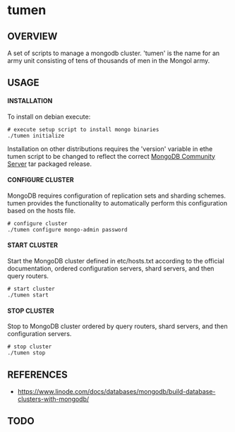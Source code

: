 # tumen
## OVERVIEW
A set of scripts to manage a mongodb cluster. 'tumen' is the name for an army unit consisting of tens of thousands of men in the Mongol army.

## USAGE
#### INSTALLATION
To install on debian execute:

    # execute setup script to install mongo binaries
    ./tumen initialize

Installation on other distributions requires the 'version' variable in ethe tumen script to be changed to reflect the correct [MongoDB Community Server](https://www.mongodb.com/try/download/community) tar packaged release.
#### CONFIGURE CLUSTER
MongoDB requires configuration of replication sets and sharding schemes. tumen provides the functionality to automatically perform this configuration based on the hosts file.

    # configure cluster
    ./tumen configure mongo-admin password
#### START CLUSTER
Start the MongoDB cluster defined in etc/hosts.txt according to the official documentation, ordered configuration servers, shard servers, and then query routers.

    # start cluster
    ./tumen start
#### STOP CLUSTER
Stop to MongoDB cluster ordered by query routers, shard servers, and then configuration servers.

    # stop cluster
    ./tumen stop

## REFERENCES
- https://www.linode.com/docs/databases/mongodb/build-database-clusters-with-mongodb/

## TODO
